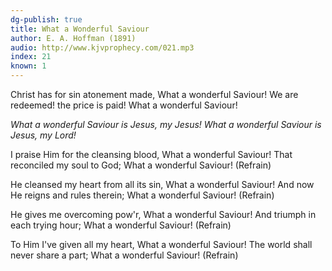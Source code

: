 ```yaml
---
dg-publish: true
title: What a Wonderful Saviour
author: E. A. Hoffman (1891)
audio: http://www.kjvprophecy.com/021.mp3
index: 21
known: 1
---
```


Christ has for sin atonement made,
What a wonderful Saviour!
We are redeemed! the price is paid!
What a wonderful Saviour!

*What a wonderful Saviour is Jesus, my Jesus!
What a wonderful Saviour is Jesus, my Lord!*

I praise Him for the cleansing blood,
What a wonderful Saviour!
That reconciled my soul to God;
What a wonderful Saviour! (Refrain)

He cleansed my heart from all its sin,
What a wonderful Saviour!
And now He reigns and rules therein;
What a wonderful Saviour! (Refrain)

He gives me overcoming pow'r,
What a wonderful Saviour!
And triumph in each trying hour;
What a wonderful Saviour! (Refrain)

To Him I've given all my heart,
What a wonderful Saviour!
The world shall never share a part;
What a wonderful Saviour! (Refrain)